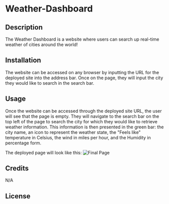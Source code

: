 # Weather-Dashboard

## Description
The Weather Dashboard is a website where users can search up real-time weather of cities around the world! 

## Installation
The website can be accessed on any browser by inputting the URL for the deployed site into the address bar. Once on the page, they will input the city they would like to search in the search bar. 

## Usage
Once the website can be accessed through the deployed site URL, the user will see that the page is empty. They will navigate to the search bar on the top left of the page to search the city for which they would like to retrieve weather information. This information is then presented in the green bar: the city name, an icon to represent the weather state, the "Feels like" temperature in Celsius, the wind in miles per hour, and the Humidity in percentage form. 

The deployed page will look like this: 
![Final Page](./assets/images/deployed-page.jpg)

## Credits
N/A

## License

